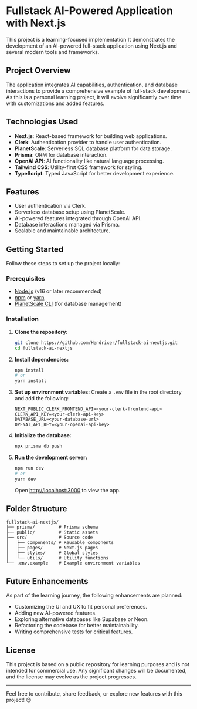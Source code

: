 # Fullstack AI-Powered Application with Next.js

This project is a learning-focused implementation It demonstrates the development of an AI-powered full-stack application using Next.js and several modern tools and frameworks.

## Project Overview

The application integrates AI capabilities, authentication, and database interactions to provide a comprehensive example of full-stack development. As this is a personal learning project, it will evolve significantly over time with customizations and added features.

## Technologies Used

- **Next.js**: React-based framework for building web applications.
- **Clerk**: Authentication provider to handle user authentication.
- **PlanetScale**: Serverless SQL database platform for data storage.
- **Prisma**: ORM for database interaction.
- **OpenAI API**: AI functionality like natural language processing.
- **Tailwind CSS**: Utility-first CSS framework for styling.
- **TypeScript**: Typed JavaScript for better development experience.

## Features

- User authentication via Clerk.
- Serverless database setup using PlanetScale.
- AI-powered features integrated through OpenAI API.
- Database interactions managed via Prisma.
- Scalable and maintainable architecture.

## Getting Started

Follow these steps to set up the project locally:

### Prerequisites

- [Node.js](https://nodejs.org/) (v16 or later recommended)
- [npm](https://www.npmjs.com/) or [yarn](https://yarnpkg.com/)
- [PlanetScale CLI](https://planetscale.com/) (for database management)

### Installation

1. **Clone the repository:**
   ```bash
   git clone https://github.com/Hendrixer/fullstack-ai-nextjs.git
   cd fullstack-ai-nextjs
   ```

2. **Install dependencies:**
   ```bash
   npm install
   # or
   yarn install
   ```

3. **Set up environment variables:**
   Create a `.env` file in the root directory and add the following:
   ```env
   NEXT_PUBLIC_CLERK_FRONTEND_API=<your-clerk-frontend-api>
   CLERK_API_KEY=<your-clerk-api-key>
   DATABASE_URL=<your-database-url>
   OPENAI_API_KEY=<your-openai-api-key>
   ```

4. **Initialize the database:**
   ```bash
   npx prisma db push
   ```

5. **Run the development server:**
   ```bash
   npm run dev
   # or
   yarn dev
   ```
   Open [http://localhost:3000](http://localhost:3000) to view the app.

## Folder Structure

```
fullstack-ai-nextjs/
├── prisma/         # Prisma schema
├── public/         # Static assets
├── src/            # Source code
│   ├── components/ # Reusable components
│   ├── pages/      # Next.js pages
│   ├── styles/     # Global styles
│   └── utils/      # Utility functions
└── .env.example    # Example environment variables
```

## Future Enhancements

As part of the learning journey, the following enhancements are planned:

- Customizing the UI and UX to fit personal preferences.
- Adding new AI-powered features.
- Exploring alternative databases like Supabase or Neon.
- Refactoring the codebase for better maintainability.
- Writing comprehensive tests for critical features.

## License

This project is based on a public repository for learning purposes and is not intended for commercial use. Any significant changes will be documented, and the license may evolve as the project progresses.

---

Feel free to contribute, share feedback, or explore new features with this project! 😊

